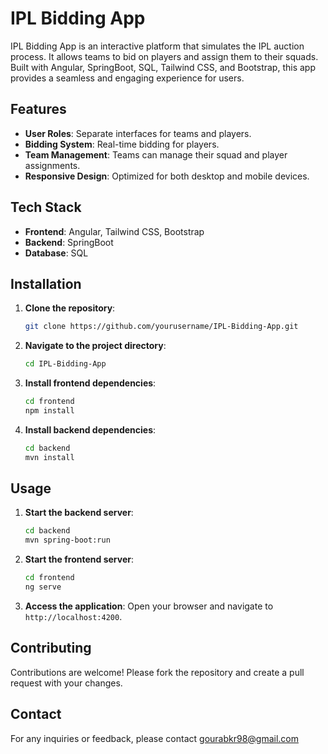 # IPL Bidding App

IPL Bidding App is an interactive platform that simulates the IPL auction process. It allows teams to bid on players and assign them to their squads. Built with Angular, SpringBoot, SQL, Tailwind CSS, and Bootstrap, this app provides a seamless and engaging experience for users.

## Features

- **User Roles**: Separate interfaces for teams and players.
- **Bidding System**: Real-time bidding for players.
- **Team Management**: Teams can manage their squad and player assignments.
- **Responsive Design**: Optimized for both desktop and mobile devices.

## Tech Stack

- **Frontend**: Angular, Tailwind CSS, Bootstrap
- **Backend**: SpringBoot
- **Database**: SQL

## Installation

1. **Clone the repository**:
    ```bash
    git clone https://github.com/yourusername/IPL-Bidding-App.git
    ```

2. **Navigate to the project directory**:
    ```bash
    cd IPL-Bidding-App
    ```

3. **Install frontend dependencies**:
    ```bash
    cd frontend
    npm install
    ```

4. **Install backend dependencies**:
    ```bash
    cd backend
    mvn install
    ```

## Usage

1. **Start the backend server**:
    ```bash
    cd backend
    mvn spring-boot:run
    ```

2. **Start the frontend server**:
    ```bash
    cd frontend
    ng serve
    ```

3. **Access the application**:
    Open your browser and navigate to `http://localhost:4200`.

## Contributing

Contributions are welcome! Please fork the repository and create a pull request with your changes.

## Contact

For any inquiries or feedback, please contact gourabkr98@gmail.com
